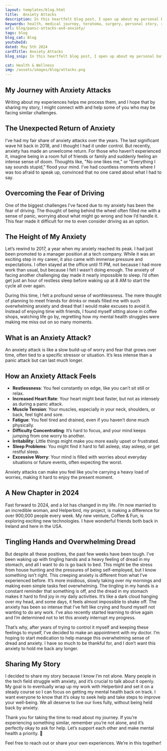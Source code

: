 ```yaml
---
layout: templates/blog.html
title:  Anxiety Attacks
description: In this heartfelt blog post, I open up about my personal battle with Anxiety attacks, sharing the challenges I've faced and the steps I'm taking to regain control over my life. From the intense pressures of a tech career to the recent resurgence of anxiety symptoms, I hope my story resonates with and supports others navigating similar struggles. Join me as I discuss the importance of seeking help, the impact on daily life, and my determination to prioritize mental health.
keywords: health, medical journey, teratoma, surgery, personal story, resilience, support, emotional health, recovery, rare conditions, Dr. Bryan Wilkins, patient experience
url: blog/panic-attacks-and-anxiety/
tags: blog
blog_cat: Blog
youtubeId: 
dated: May 5th 2024
cardTitle: Anxiety Attacks 
blog_snip: In this heartfelt blog post, I open up about my personal battle with anxiety attacks, sharing the challenges I've faced and the steps I'm taking to regain control over my life. From the intense pressures of a tech career to the recent resurgence of anxiety symptoms, I hope my story resonates with and supports others navigating similar struggles. Join me as I discuss the importance of seeking help, the impact on daily life, and my determination to prioritize mental health.

cat: Health & Wellness
img: /assets/images/blog/attacks.png
---
```






## My Journey with Anxiety Attacks

Writing about my experiences helps me process them, and I hope that by sharing my story, I might connect with and help some of you who may be facing similar challenges.

## The Unexpected Return of Anxiety

I’ve had my fair share of anxiety attacks over the years. The last significant wave hit back in 2018, and I thought I had it under control. But recently, anxiety has made an unwelcome return. For those who haven’t experienced it, imagine being in a room full of friends or family and suddenly feeling an intense sense of doom. Thoughts like, "No one likes me," or "Everything I say sounds stupid," flood your mind. I’ve had countless moments where I was too afraid to speak up, convinced that no one cared about what I had to say.

## Overcoming the Fear of Driving

One of the biggest challenges I’ve faced due to my anxiety has been the fear of driving. The thought of being behind the wheel often filled me with a sense of panic, worrying about what might go wrong and how I’d handle it. This fear made it difficult for me to even consider driving as an option.

## The Height of My Anxiety

Let’s rewind to 2017, a year when my anxiety reached its peak. I had just been promoted to a manager position at a tech company. While it was an exciting step in my career, it also came with immense pressure and expectations. I often stayed at the office until 11 PM, not because I had more work than usual, but because I felt I wasn’t doing enough. The anxiety of facing another challenging day made it nearly impossible to sleep. I’d often get just an hour of restless sleep before waking up at 8 AM to start the cycle all over again. 

During this time, I felt a profound sense of worthlessness. The mere thought of planning to meet friends for drinks or meals filled me with such overwhelming anxiety and dread that I would make excuses to avoid it. Instead of enjoying time with friends, I found myself sitting alone in coffee shops, watching life go by, regretting how my mental health struggles were making me miss out on so many moments.

## What is an Anxiety Attack?

An anxiety attack is like a slow build-up of worry and fear that grows over time, often tied to a specific stressor or situation. It’s less intense than a panic attack but can last much longer.

## How an Anxiety Attack Feels

- **Restlessness**: You feel constantly on edge, like you can’t sit still or relax.
- **Increased Heart Rate**: Your heart might beat faster, but not as intensely as during a panic attack.
- **Muscle Tension**: Your muscles, especially in your neck, shoulders, or back, feel tight and sore.
- **Fatigue**: You feel tired and drained, even if you haven’t done much physically.
- **Difficulty Concentrating**: It’s hard to focus, and your mind keeps jumping from one worry to another.
- **Irritability**: Little things might make you more easily upset or frustrated.
- **Sleep Problems**: You might find it hard to fall asleep, stay asleep, or get restful sleep.
- **Excessive Worry**: Your mind is filled with worries about everyday situations or future events, often expecting the worst.

Anxiety attacks can make you feel like you’re carrying a heavy load of worries, making it hard to enjoy the present moment.

## A New Chapter in 2024

Fast forward to 2024, and a lot has changed in my life. I’m now married to an incredible woman, and Helperbird, my project, is making a difference for over 900,000 people every week. My new venture, Coffee & Fun, is exploring exciting new technologies. I have wonderful friends both back in Ireland and here in the USA.

## Tingling Hands and Overwhelming Dread

But despite all these positives, the past few weeks have been tough. I’ve been waking up with tingling hands and a heavy feeling of dread in my stomach, and all I want to do is go back to bed. This might be the stress from house hunting and the pressures of being self-employed, but I know something isn’t right. This creeping anxiety is different from what I’ve experienced before. It’s more insidious, slowly taking over my mornings and making even simple tasks feel overwhelming. The tingling in my hands is a constant reminder that something is off, and the dread in my stomach makes it hard to find joy in my daily activities. It’s like a dark cloud hanging over my head, and some days, it feels almost impossible to shake off. The anxiety has been so intense that I’ve felt like crying and found myself not wanting to do any work. I’ve also recently started learning to drive again and I’m determined not to let this anxiety interrupt my progress.

That’s why, after years of trying to control it myself and keeping these feelings to myself, I’ve decided to make an appointment with my doctor. I’m hoping to start medication to help manage this overwhelming sense of dread and anxiety. I have so much to be thankful for, and I don’t want this anxiety to hold me back any longer.

## Sharing My Story

I decided to share my story because I know I’m not alone. Many people in the tech field struggle with anxiety, and it’s crucial to talk about it openly. My goal is to eventually wrap up my work with Helperbird and set it on a steady course so I can focus on getting my mental health back on track. I want everyone to know that it’s okay to seek help and take steps to improve your well-being. We all deserve to live our lives fully, without being held back by anxiety.

Thank you for taking the time to read about my journey. If you’re experiencing something similar, remember you’re not alone, and it’s perfectly okay to ask for help. Let’s support each other and make mental health a priority. 💖

Feel free to reach out or share your own experiences. We’re in this together!
